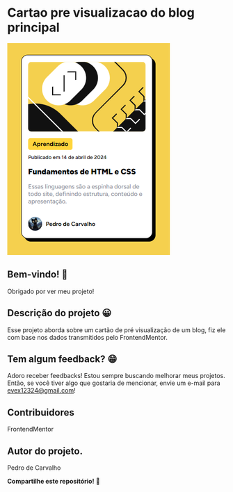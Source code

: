 # Cartao pre visualizacao do blog principal

![Visualização do site Portifólio simplificado](./github/capa-do-projeto.png)

## Bem-vindo! 👋
Obrigado por ver meu projeto!

## Descrição do projeto 😀
Esse projeto aborda sobre um cartão de pré visualização de um blog, fiz ele com base nos dados transmitidos pelo FrontendMentor.

## Tem algum feedback? 😁
Adoro receber feedbacks! Estou sempre buscando melhorar meus projetos. Então, se você tiver algo que gostaria de mencionar, envie um e-mail para evex12324@gmail.com!

## Contribuidores
FrontendMentor

## Autor do projeto.
Pedro de Carvalho

**Compartilhe este repositório!** 🚀
